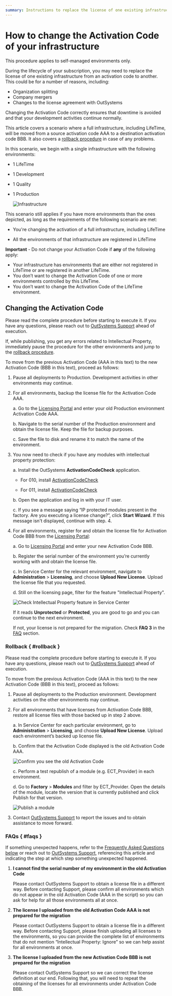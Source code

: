 ```yaml
---
summary: Instructions to replace the license of one existing infrastructure from one Activation Code to another.
---
```


# How to change the Activation Code of your infrastructure

<div class="info" markdown="1">

This procedure applies to self-managed environments only.

</div>

During the lifecycle of your subscription, you may need to replace the license of one existing infrastructure from an activation code to another. This could be for a number of reasons, including:

* Organization splitting
* Company mergers
* Changes to the license agreement with OutSystems

Changing the Activation Code correctly ensures that downtime is avoided and that your development activities continue normally.

This article covers a scenario where a full infrastructure, including LifeTime, will be moved from a source activation code AAA to a destination activation code BBB. It also covers a [rollback procedure](#rollback) in case of any problems. 

In this scenario, we begin with a single infrastructure with the following environments:

* 1 LifeTime
* 1 Development
* 1 Quality
* 1 Production

    ![Infrastructure](images/change-ac-system.png)

This scenario still applies if you have more environments than the ones depicted, as long as the requirements of the following scenario are met:

* You're changing the activation of a full infrastructure, including LifeTime

* All the environments of that infrastructure are registered in LifeTime

<div class="warning" markdown="1">

**Important** - Do not change your Activation Code if **any** of the following apply:

* Your infrastructure has environments that are either not registered in LifeTime or are registered in another LifeTime. 
* You don’t want to change the Activation Code of one or more environments controlled by this LifeTime.
* You don’t want to change the Activation Code of the LifeTime environment.

</div>

## Changing the Activation Code

Please read the complete procedure before starting to execute it. If you have any questions, please reach out to [OutSystems Support](https://success.outsystems.com/Support) ahead of execution. 

If, while publishing, you get any errors related to Intellectual Property, immediately pause the procedure for the other environments and jump to the [rollback procedure](#rollback).

To move from the previous Activation Code (AAA in this text) to the new Activation Code (BBB in this text), proceed as follows:

1. Pause all deployments to Production. Development activities in other environments may continue.

1. For all environments, backup the license file for the Activation Code AAA.

    a. Go to the [Licensing Portal](https://www.outsystems.com/licensing) and enter your old Production environment Activation Code AAA.

    b. Navigate to the serial number of the Production environment and obtain the license file. Keep the file for backup purposes.

    c. Save the file to disk and rename it to match the name of the environment.

1. You now need to check if you have any modules with intellectual property protection:

    a. Install the OutSystems **ActivationCodeCheck** application.

    * For 010, install [ActivationCodeCheck](../licensing/ipp/files/ActivationCodeCheck-O10.oap)

    * For 011, install [ActivationCodeCheck](../licensing/ipp/files/ActivationCodeCheck-O10.oap)

    b. Open the application and log in with your IT user.

    c. If you see a message saying “IP protected modules present in the factory. Are you executing a license change?”, click **Start Wizard**. If this message isn't displayed, continue with step. 4. 

1. For all environments, register for and obtain the license file for Activation Code BBB from the [Licensing Portal](https://www.outsystems.com/licensing):

    a. Go to [Licensing Portal](https://www.outsystems.com/licensing) and enter your new Activation Code BBB.

    b. Register the serial number of the environment you’re currently working with and obtain the license file.

    c. In Service Center for the relevant environment, navigate to **Administration** > **Licensing**, and choose **Upload New License**. Upload the license file that you requested.

    d. Still on the licensing page, filter for the feature "Intellectual Property".

    ![Check Intellectual Property feature in Service Center](images/change-ac-ipp-sc.png)

    If it reads **Unprotected** or **Protected**, you are good to go and you can continue to the next environment. 

    If not, your license is not prepared for the migration. Check **FAQ 3** in the [FAQ](#faqs) section.

### Rollback { #rollback }

Please read the complete procedure before starting to execute it. If you have any questions, please reach out to [OutSystems Support](https://success.outsystems.com/Support) ahead of execution. 

To move from the previous Activation Code (AAA in this text) to the new Activation Code (BBB in this text), proceed as follows:

1. Pause all deployments to the Production environment. 
Development activities on the other environments may continue.

1. For all environments that have licenses from Activation Code BBB, restore all license files with those backed up in step 2 above.

    a. In Service Center for each particular environment, go to **Administration** > **Licensing**, and choose **Upload New License**. Upload each environment’s backed up license file.

    b. Confirm that the Activation Code displayed is the old Activation Code AAA.

    ![Confirm you see the old Activation Code](images/change-ac-rollback-sc.png)

    c. Perform a test republish of a module (e.g. ECT_Provider) in each environment. 

    d. Go to **Factory** > **Modules** and filter by ECT_Provider. Open the details of the module, locate the version that is currently published and click Publish for that version.

    ![Publish a module](images/change-ac-publish-sc.png)

1. Contact [OutSystems Support](https://success.outsystems.com/Support) to report the issues and to obtain assistance to move forward.

### FAQs { #faqs }

If something unexpected happens, refer to the [Frequently Asked Questions below](#faqs) or reach out to [OutSystems Support](https://success.outsystems.com/Support), referencing this article and indicating the step at which step something unexpected happened.

1. **I cannot find the serial number of my environment in the old Activation Code**

    Please contact OutSystems Support to obtain a license file in a different way. Before contacting Support, please confirm all environments which do not appear in the old Activation Code (AAA in the script) so you can ask for help for all those environments all at once.
1. **The license I uploaded from the old Activation Code AAA is not prepared for the migration**

    Please contact OutSystems Support to obtain a license file in a different way. Before contacting Support, please finish uploading all licenses to the environments, so you can provide the complete list of environments that do not mention “Intellectual Property: Ignore” so we can help assist for all environments at once.
    
1. **The license I uploaded from the new Activation Code BBB is not prepared for the migration**

    Please contact OutSystems Support so we can correct the license definition at our end. Following that, you will need to repeat the obtaining of the licenses for all environments under Activation Code BBB.
